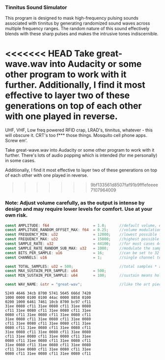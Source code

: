 ### Tinnitus Sound Simulator

This program is designed to mask high-frequency pulsing sounds associated with tinnitus by generating randomized sound waves across multiple frequency ranges.
The random nature of this sound effectively blends with these sharp pulses and makes the intrusive tones indiscernible.

<<<<<<< HEAD
Take great-wave.wav into Audacity or some other program to work with it further. Additionally, I find it most effective to layer two of these generations on top of each other with one played in reverse.
=======
UHF, VHF, Low freq powered RFID crap, LRAD's, tinnitus, whatever - this will obscure it. CRT's too f*** those things. Mosquito cell phone apps. Screw em'.

Take great-wave.wav into Audacity or some other program to work with it further. There's lots of audio popping which is intended (for me personally) in some cases.

Additionally, I find it most effective to layer two of these generations on top of each other with one played in reverse.
>>>>>>> 9bf133561d8507faf91b9fffefeeee7107964009

### Note: Adjust volume carefully, as the output is intense by design and may require lower levels for comfort. Use at your own risk.

```rust
const AMPLITUDE: f64                    = 1.0;      //default volume, essentially, set to less than 1.0 for lower vol
const AMPLITUDE_RANDOM_OFFSET_MAX: f64  = 0.25;     //volume modulation
const FREQUENCY_MIN: u32                = 12000;    //lowest possible frequency
const FREQUENCY_MAX: u32                = 15000;    //highest possible frequency
const SAMPLE_RATE: u32                  = 44100;    //for most cases 44100 would be correct
const SAMPLE_RATE_RANDOM_SUB_MAX: u32   = 1000;     //modulate the sample rate for fun
const BITS_PER_SAMPLE: u16              = 16;       //can be set to 32 but untested
const CHANNELS: u16                     = 1;        //single channel tested, multichannel untested

const TOTAL_SAMPLES: u32 = 500;                     //total samples * average(min and max sustain) = total wav duration
const MAX_SUSTAIN_PER_SAMPLE: u64       = 500;
const MIN_SUSTAIN_PER_SAMPLE: u64       = 100;      //sustain means hold for longer _right?_

const WAV_NAME: &str = "great-wav";                 //like the art piece
```

```
5249 4646 34cb 8700 5741 5645 666d 7420
1000 0000 0100 0100 44ac 0000 8858 0100
0200 1000 6461 7461 10cb 8700 bc97 cf11
31ee 0080 cf11 31ee 0080 cf11 31ee 0080
cf11 31ee 0080 cf11 31ee 0080 cf11 31ee
0080 cf11 31ee 0080 cf11 31ee 0080 cf11
31ee 0080 cf11 31ee 0080 cf11 31ee 0080
cf11 31ee 0080 cf11 31ee 0080 cf11 31ee
0080 cf11 31ee 0080 cf11 31ee 0080 cf11
31ee 0080 cf11 31ee 0080 cf11 31ee 0080
cf11 31ee 0080 cf11 31ee 0080 cf11 31ee
0080 cf11 31ee 0080 cf11 31ee 0080 cf11
31ee 0080 cf11 31ee 0080 cf11 31ee 0080
cf11 31ee 0080 cf11 31ee 0080 cf11 31ee
0080 cf11 31ee 0080 cf11 31ee 0080 cf11
```
